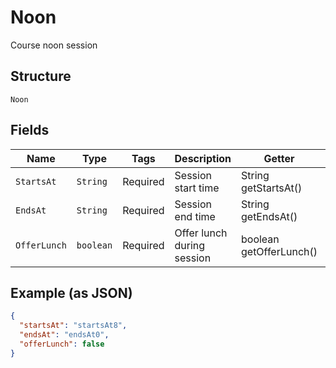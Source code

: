
# Noon

Course noon session

## Structure

`Noon`

## Fields

| Name | Type | Tags | Description | Getter | Setter |
|  --- | --- | --- | --- | --- | --- |
| `StartsAt` | `String` | Required | Session start time | String getStartsAt() | setStartsAt(String startsAt) |
| `EndsAt` | `String` | Required | Session end time | String getEndsAt() | setEndsAt(String endsAt) |
| `OfferLunch` | `boolean` | Required | Offer lunch during session | boolean getOfferLunch() | setOfferLunch(boolean offerLunch) |

## Example (as JSON)

```json
{
  "startsAt": "startsAt8",
  "endsAt": "endsAt0",
  "offerLunch": false
}
```

